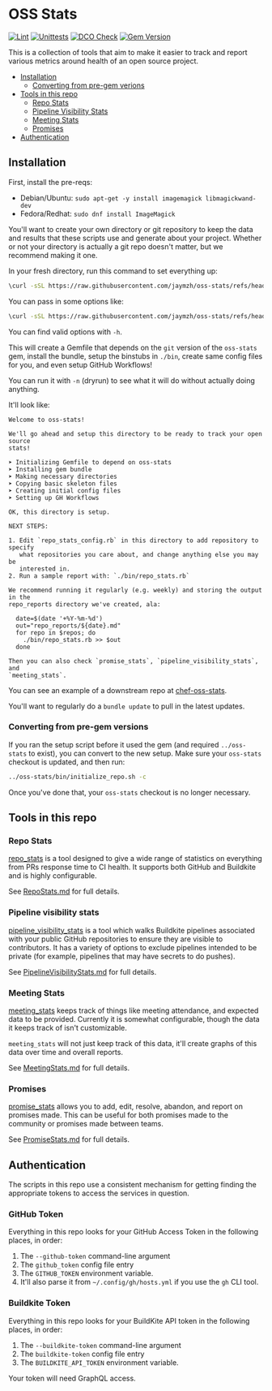 # OSS Stats

[![Lint](https://github.com/jaymzh/oss-stats/actions/workflows/lint.yml/badge.svg)](https://github.com/jaymzh/oss-stats/actions/workflows/lint.yml)
[![Unittests](https://github.com/jaymzh/oss-stats/actions/workflows/unit.yml/badge.svg)](https://github.com/jaymzh/oss-stats/actions/workflows/unit.yml)
[![DCO Check](https://github.com/jaymzh/oss-stats/actions/workflows/dco.yml/badge.svg)](https://github.com/jaymzh/oss-stats/actions/workflows/dco.yml)
[![Gem Version](https://badge.fury.io/rb/oss-stats.svg)](https://badge.fury.io/rb/oss-stats)

This is a collection of tools that aim to make it easier to track and report
various metrics around health of an open source project.

* [Installation](#installation)
   * [Converting from pre-gem verions](#converting-from-pre-gem-versions)
* [Tools in this repo](#tools-in-this-repo)
   * [Repo Stats](#repo-stats)
   * [Pipeline Visibility Stats](#pipeline-visibility-stats)
   * [Meeting Stats](#meeting-stats)
   * [Promises](#promises)
* [Authentication](#authentication)

## Installation

First, install the pre-reqs:

* Debian/Ubuntu: `sudo apt-get -y install imagemagick libmagickwand-dev`
* Fedora/Redhat: `sudo dnf install ImageMagick`

You'll want to create your own directory or git repository to keep the data and
results that these scripts use and generate about your project. Whether or not
your directory is actually a git repo doesn't matter, but we recommend making
it one.

In your fresh directory, run this command to set everything up:

```bash
\curl -sSL https://raw.githubusercontent.com/jaymzh/oss-stats/refs/heads/main/bin/initialize_repo.sh | bash -s
```

You can pass in some options like:

```bash
\curl -sSL https://raw.githubusercontent.com/jaymzh/oss-stats/refs/heads/main/bin/initialize_repo.sh | bash -s -- <options>
```

You can find valid options with `-h`.

This will create a Gemfile that depends on the `git` version of the `oss-stats`
gem, install the bundle, setup the binstubs in `./bin`, create same config
files for you, and even setup GitHub Workflows!

You can run it with `-n` (dryrun) to see what it will do without actually
doing anything.

It'll look like:

```text
Welcome to oss-stats!

We'll go ahead and setup this directory to be ready to track your open source
stats!

➤ Initializing Gemfile to depend on oss-stats
➤ Installing gem bundle
➤ Making necessary directories
➤ Copying basic skeleton files
➤ Creating initial config files
➤ Setting up GH Workflows

OK, this directory is setup.

NEXT STEPS:

1. Edit `repo_stats_config.rb` in this directory to add repository to specify
   what repositories you care about, and change anything else you may be
   interested in.
2. Run a sample report with: `./bin/repo_stats.rb`

We recommend running it regularly (e.g. weekly) and storing the output in the
repo_reports directory we've created, ala:

  date=$(date '+%Y-%m-%d')
  out="repo_reports/${date}.md"
  for repo in $repos; do
    ./bin/repo_stats.rb >> $out
  done

Then you can also check `promise_stats`, `pipeline_visibility_stats`, and
`meeting_stats`.
```

You can see an example of a downstream repo at
[chef-oss-stats](https://github.com/jaymzh/chef-oss-stats/).

You'll want to regularly do a `bundle update` to pull in the latest updates.

### Converting from pre-gem versions

If you ran the setup script before it used the gem (and required `../oss-stats`
to exist), you can convert to the new setup. Make sure your `oss-stats` checkout
is updated, and then run:

```bash
../oss-stats/bin/initialize_repo.sh -c
```

Once you've done that, your `oss-stats` checkout is no longer necessary.

## Tools in this repo

### Repo Stats

[repo_stats](bin/repo_stats) is a tool designed to give a wide range of
statistics on everything from PRs response time to CI health. It supports both
GitHub and Buildkite and is highly configurable.

See [RepoStats.md](docs/RepoStats.md) for full details.

### Pipeline visibility stats

[pipeline_visibility_stats](bin/pipeline_visibility_stats) is a tool which
walks Buildkite pipelines associated with your public GitHub repositories to
ensure they are visible to contributors. It has a variety of options to
exclude pipelines intended to be private (for example, pipelines that may
have secrets to do pushes).

See [PipelineVisibilityStats.md](docs/PipelineVisibilityStats.md) for full
details.

### Meeting Stats

[meeting_stats](bin/meeting_stats) keeps track of things like meeting
attendance, and expected data to be provided. Currently it is somewhat
configurable, though the data it keeps track of isn't customizable.

`meeting_stats` will not just keep track of this data, it'll create graphs
of this data over time and overall reports.

See [MeetingStats.md](docs/MeetingStats.md) for full details.

### Promises

[promise_stats](bin/promise_stats) allows you to add, edit, resolve, abandon, and
report on promises made. This can be useful for both promises made to the
community or promises made between teams.

See [PromiseStats.md](docs/PromiseStats.md) for full details.

## Authentication

The scripts in this repo use a consistent mechanism for getting finding
the appropriate tokens to access the services in question.

### GitHub Token

Everything in this repo looks for your GitHub Access Token in the following
places, in order:

1. The `--github-token` command-line argument
1. The `github_token` config file entry
1. The `GITHUB_TOKEN` environment variable.
1. It'll also parse it from `~/.config/gh/hosts.yml` if you use the `gh` CLI tool.

### Buildkite Token

Everything in this repo looks for your BuildKite API token in the following
places, in order:

1. The `--buildkite-token` command-line argument
1. The `buildkite-token` config file entry
1. The `BUILDKITE_API_TOKEN` environment variable.

Your token will need GraphQL access.
